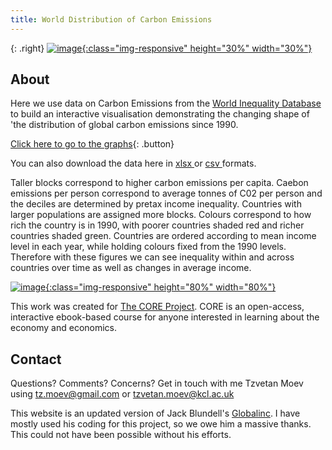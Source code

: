 ```yaml
---
title: World Distribution of Carbon Emissions
---
```



{: .right}
[![image](/img/core-logo-red.png){:class="img-responsive" height="30%" width="30%"}](http://www.core-econ.org/)

## About

Here we use data on Carbon Emissions from the [World Inequality Database](https://wid.world//) to build an interactive visualisation demonstrating the changing shape of 'the distribution of global carbon emissions since 1990. 

[Click here to go to the graphs](html/fig_1990.html){: .button}

You can also download the data here in <a href="https://raw.githubusercontent.com/tzvetanmoev/WIDwealth_inequality/master/wid_car_footprint_usd19_wide.xlsx" download ="download"> xlsx </a> or <a href="https://raw.githubusercontent.com/tzvetanmoev/WIDcarbon/master/wid_car_footprint_usd19_wide.csv" download ="download"> csv </a> formats.
 
Taller blocks correspond to higher carbon emissions per capita. Caebon emissions per person correspond to average tonnes of C02 per person and the deciles are determined by pretax income inequality.  Countries with larger populations are assigned more blocks. Colours correspond to how rich the country is in 1990, with poorer countries shaded red and richer countries shaded green. Countries are ordered according to mean income level in each year, while holding colours fixed from the 1990 levels. Therefore with these figures we can see inequality within and across countries over time as well as changes in average income.

[![image](/img/fig_1990.svg){:class="img-responsive" height="80%" width="80%"}](html/fig_1990.html)

This work was created for [The CORE Project](http://www.core-econ.org/). CORE is an open-access, interactive ebook-based course for anyone interested in learning about the economy and economics.

## Contact

Questions? Comments? Concerns? Get in touch with me Tzvetan Moev using tz.moev@gmail.com or tzvetan.moev@kcl.ac.uk

This website is an updated version of Jack Blundell's <a href="https://jackblun.github.io/Globalinc/">Globalinc</a>. I have mostly used his coding for this project, so we owe him a massive thanks. This could not have been possible without his efforts. 




